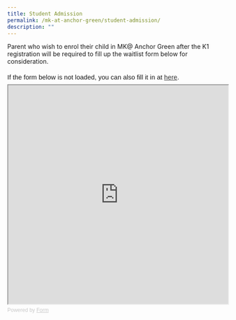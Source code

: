 ```yaml
---
title: Student Admission
permalink: /mk-at-anchor-green/student-admission/
description: ""
---
```


Parent who wish to enrol their child in MK@ Anchor Green after the K1 registration will be required to fill up the waitlist form below for consideration.

<div
  style="
    font-family: Sans-Serif;
    font-size: 15px;
    color: #000;
    opacity: 0.9;
    padding-top: 5px;
    padding-bottom: 8px;
  "
>
  If the form below is not loaded, you can also fill it in at
  <a href="https://form.gov.sg/63d340d8b9029d0011b9364f" target=_blank>here</a>.
</div>

<!-- Change the width and height values to suit you best -->
<iframe
  id="iframe"
  src="https://form.gov.sg/63d340d8b9029d0011b9364f"
  style="width: 100%; height: 500px"
></iframe>

<div
  style="
    font-family: Sans-Serif;
    font-size: 12px;
    color: #999;
    opacity: 0.5;
    padding-top: 5px;
  "
>
  Powered by <a href="https://form.gov.sg" style="color: #999">Form</a>
</div>